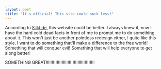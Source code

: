 ```yaml
---
layout: post
title: "It's official! This site could suck less!"
---
```

According to [Silktide][1], this website could be better. I always knew it,
now I have the hard cold dead facts in front of me to prompt me to do
something about it. This won't just be another pointless redesign either, I
quite like this style. I want to do something that'll make a difference to the
free world! Something that will conquer evil! Something that will help
everyone to get along better!

SOMETHING GREAT!!!!!!!!!!!!!!!!!!!!!!!!!!!!!!!!!!!!!!!!

   [1]: http://www.silktide.com

